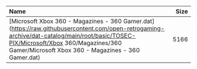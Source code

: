 |Name|Size|
|:---|---:|
|[Microsoft Xbox 360 - Magazines - 360 Gamer.dat](https://raw.githubusercontent.com/open-retrogaming-archive/dat-catalog/main/root/basic/TOSEC-PIX/Microsoft/Xbox 360/Magazines/360 Gamer/Microsoft Xbox 360 - Magazines - 360 Gamer.dat)|5166|
